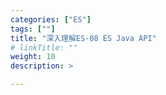 ```yaml
---
categories: ["ES"]
tags: [""]
title: "深入理解ES-08 ES Java API"
# linkTitle: ""
weight: 10
description: >

---
```




